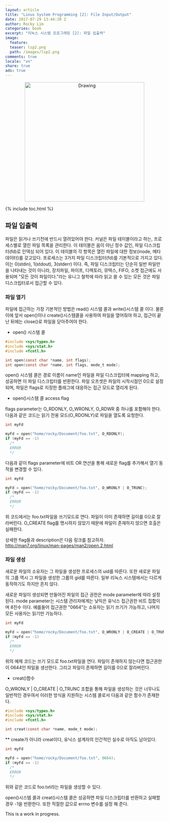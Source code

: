 ```yaml
---
layout: article
title: "Linux System Programming [2]: File Input/Output"
date: 2017-07-29 13:44:20 Z
author: Rocky Lim
categories: book
excerpt: "리눅스 시스템 프로그래밍 [2]: 파일 입출력"
image:
  feature:
  teaser: lsp2.png
  path: /images/lsp2.png
comments: true
locale: "vn"
share: true
ads: true
---
```



<p style="text-align: center;">
	<img src="{{ site.url }}/images/lsp.gif" alt="Drawing" style="width: 380px;"/>
</p>

{% include toc.html %}

## 파일 입출력
파일은 읽거나 쓰기전에 반드시 열려있어야 한다. 커널은 파일 테이블이라고 하는, 프로세스별로 열린 파일 목록을 관리한다. 이 테이블은 음이 아닌 정수 값인, 파일 디스크립터(fd)로 인덱싱 되어 있다. 이 테이블의 각 항목은 열린 파일에 대한 정보(inode, 메타데이터)를 갖고있다.
프로세스는 3가지 파일 디스크립터(fd)를 기본적으로 가지고 있다. 이는 0(stdin), 1(stdout), 3(stderr) 이다.
즉, 파일 디스크립터는 단순히 일반 파일만을 나타내는 것이 아니라, 장치파일, 파이프, 디렉토리, 뮤텍스, FIFO, 소켓 접근에도 사용되며 "모든 것이 파일이다."라는 유니그 철학에 따라 읽고 쓸 수 있는 모든 것은 파일디스크립터로서 접근할 수 있다.

### 파일 열기
파일에 접근하는 가장 기본적인 방법은 read() 시스템 콜과 write()시스템 콜 이다. 물론 이에 앞서 open()이나 create()시스템콜을 사용하여 파일을 열어줘야 하고, 접근이 끝난 뒤에는 close()로 파일을 닫아주어야 한다.

* open() 시스템 콜

~~~ c
#include <sys/types.h>
#include <sys/stat.h>
#include <fcntl.h>

int open(const char *name, int flags);
int open(const char *name, int flags, mode_t mode);
~~~
open() 시스템 콜은 경로 이름이 name인 파일을 파일 디스크립터에 mapping 하고, 성공하면 이 파일 디스크립터를 반환한다. 파일 오프셋은 파일의 시작시점인 0으로 설정되며, 파일은 flags로 지정한 플래그에 대응하는 접근 모드로 열리게 된다.

* open()시스템 콜 access flag

flags parameter는 O_RDONLY, O_WRONLY, O_RDWR 중 하나를 포함해야 한다. 다음과 같은 코드는 읽기 전용 모드(O_RDONLY)로 파일을 열도록 요청한다.

~~~ c
int myFd

myFd = open("home/rocky/Document/foo.txt", O_RDONLY);
if (myFd == -1)
  /*
  ERROR
  */
~~~

다음과 같이 flags parameter에 비트 OR 연산을 통해 새로운 flag를 추가해서 열기 동작을 변경할 수 있다.

~~~ c
int myFd

myFd = open("home/rocky/Document/foo.txt", O_WRONLY | O_TRUNC);
if (myFd == -1)
  /*
  ERROR
  */
~~~
위 코드에서는 foo.txt파일을 쓰기모드로 연다. 파일이 이미 존재하면 길이를 0으로 잘라버린다. O_CREATE flag를 명시하지 않았기 때문에 파일이 존재하지 않으면 호출은 실패한다.

상세한 flag들과 description은 다음 링크를 참고하자.<br />
<http://man7.org/linux/man-pages/man2/open.2.html>

### 파일 생성
새로운 파일의 소유자는 그 파일을 생성한 프로세스의 uid를 따른다. 또한 새로운 파일의 그룹 역시 그 파일을 생성한 그룹의 gid를 따른다. 일부 리눅스 시스템에서는 다르게 동작하기도 하지만 흔치 않다.

새로운 파일이 생성되면 만들어진 파일의 접근 권한은 mode parameter에 따라 설정된다. mode parameter는 시스템 관리자에게는 낮익은 유닉스 접근권한 비트 집합이며 8진수 이다. 예를들어 접근권한 "0664"는 소유자는 읽기 쓰기가 가능하고, 나머지 모든 사용자는 읽기만 가능하다.  

~~~ c
int myFd

myFd = open("home/rocky/Document/foo.txt", O_WRONLY | O_CREATE | O_TRUNC, 0664 );
if (myFd == -1)
  /*
  ERROR
  */
~~~
위의 예제 코드는 쓰기 모드로 foo.txt파일을 연다. 파일이 존재하지 않는다면 접근권한이 0644인 파일을 생선한다. 그리고 파일이 존재하면 길이를 0으로 잘라버린다.

* creat()함수

O_WRONLY | O_CREATE | O_TRUNC 조합을 통해 파일을 생성하는 것은 너무나도 일반적인 경우여서 이러한 방식을 지원하는 시스템 콜로서 다음과 같은 함수가 존재한다.

~~~ c
#include <sys/types.h>
#include <sys/stat.h>
#include <fcntl.h>

int creat(const char *name, mode_t mode);
~~~

** create가 아니라 creat이다, 유닉스 설계자의 인간적인 실수로 아직도 남아있다.
~~~ c
int myFd

myFd = open("home/rocky/Document/foo.txt", 0664);
if (myFd == -1)
  /*
  ERROR
  */
~~~
위와 같은 코드로 foo.txt라는 파일을 생성할 수 있다.

open()시스템 콜과 creat()시스템 콜은 성공하면 파일 디스크립터를 반환하고 실패할 경우 -1을 반환한다. 또한 적절한 값으로 errno 변수를 설정 해 준다.

This is a work in progress.
